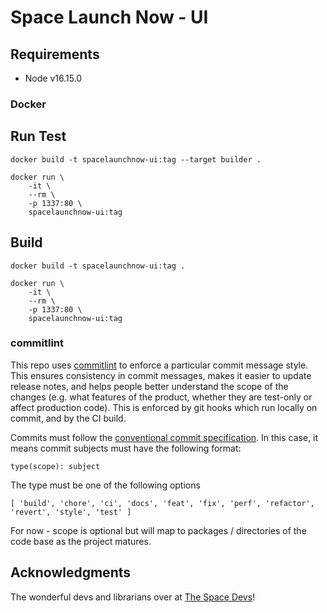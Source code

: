 # Space Launch Now - UI

## Requirements
* Node v16.15.0

### Docker 

## Run Test

`docker build -t spacelaunchnow-ui:tag --target builder .`

```
docker run \
    -it \
    --rm \
    -p 1337:80 \
    spacelaunchnow-ui:tag
```

## Build

`docker build -t spacelaunchnow-ui:tag .`

```
docker run \
    -it \
    --rm \
    -p 1337:80 \
    spacelaunchnow-ui:tag
```

### commitlint

This repo uses [commitlint](https://github.com/conventional-changelog/commitlint) to enforce a particular commit message style. This ensures consistency in commit messages, makes it easier to update release notes, and helps people better understand the scope of the changes (e.g. what features of the product, whether they are test-only or affect production code). This is enforced by git hooks which run locally on commit, and by the CI build.

Commits must follow the [conventional commit specification](https://www.conventionalcommits.org/en/v1.0.0/#summary). In this case, it means commit subjects must have the following format:

`type(scope): subject`

The type must be one of the following options

`[ 'build', 'chore', 'ci', 'docs', 'feat', 'fix', 'perf', 'refactor', 'revert', 'style', 'test' ]`

For now - scope is optional but will map to packages / directories of the code base as the project matures.


## Acknowledgments

The wonderful devs and librarians over at [The Space Devs](https://thespacedevs.com)!
